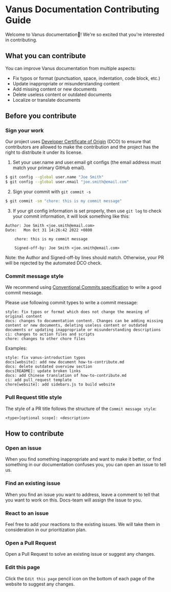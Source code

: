 # Vanus Documentation Contributing Guide

Welcome to Vanus documentation👋! We're so excited that you're interested in contributing.

## What you can contribute

You can improve Vanus documentation from multiple aspects:

- Fix typos or format (punctuation, space, indentation, code block, etc.)
- Update inappropriate or misunderstanding content
- Add missing content or new documents
- Delete useless content or outdated documents
- Localize or translate documents

## Before you contribute

### Sign your work

Our project uses [Developer Certificate of Origin](https://developercertificate.org/) (DCO) to ensure that contributors are allowed to make the contribution and the project has the right to distribute it under its license.

1. Set your user.name and user.email git configs (the email address must match your primary GitHub email).
```bash
$ git config --global user.name "Joe Smith" 
$ git config --global user.email "joe.smith@email.com"
```
2. Sign your commit with `git commit -s`
```bash
$ git commit -sm "chore: this is my commit message"
```
3. If your git config information is set properly, then use `git log` to check your commit information, it will look something like this:
```
Author: Joe Smith <joe.smith@email.com>
Date:   Mon Oct 31 14:26:42 2022 +0800

    chore: this is my commit message
    
    Signed-off-by: Joe Smith <joe.smith@email.com>
```
Note: the Author and Signed-off-by lines should match. Otherwise, your PR will be rejected by the automated DCO check.



### Commit message style

We recommend using [Conventional Commits specification](https://www.conventionalcommits.org/en/v1.0.0/) to write a good commit message.

Please use following commit types to write a commit message:

```shell
style: fix typos or format which does not change the meaning of original content
docs: changes to documentation content. Changes can be adding missing content or new documents, deleting useless content or outdated documents or updating inappropriate or misunderstanding descriptions
ci: changes to action files and scripts
chore: changes to other chore files
```

Examples:
```
style: fix vanus-introduction typos
docs[website]: add new document how-to-contribute.md
docs: delete outdated overview section
docs[README]: update broken links
docs: add Chinese translation of how-to-contribute.md
ci: add pull_request template
chore[website]: add sidebars.js to build website
```

### Pull Request title style

The style of a PR title follows the structure of the `Commit message style`:

```
<type>[optional scope]: <description>
```

## How to contribute

### Open an issue

When you find something inappropriate and want to make it better, or find something in our documentation confuses you, you 
can open an issue to tell us.

### Find an existing issue

When you find an issue you want to address, leave a comment to tell that you want to work on this. Docs-team will assign 
the issue to you.

### React to an issue

Feel free to add your reactions to the existing issues. We will take them in consideration in our prioritization plan.

### Open a Pull Request

Open a Pull Request to solve an existing issue or suggest any changes.

### Edit this page

Click the `Edit this page` pencil icon on the bottom of each page of the website to suggest any changes.
